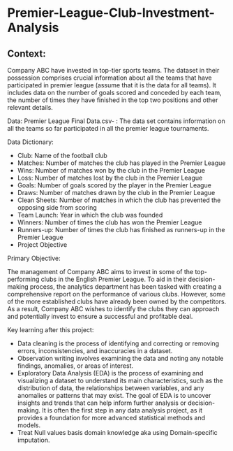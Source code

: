 # Premier-League-Club-Investment-Analysis

## Context:

Company ABC have invested in top-tier sports teams. The dataset in their possession comprises crucial information about all the teams that have participated in premier league (assume that it is the data for all teams). It includes data on the number of goals scored and conceded by each team, the number of times they have finished in the top two positions and other relevant details.

Data: Premier League Final Data.csv- : The data set contains information on all the teams so far participated in all the premier league tournaments.

Data Dictionary:

* Club: Name of the football club
* Matches: Number of matches the club has played in the Premier League
* Wins: Number of matches won by the club in the Premier League
* Loss: Number of matches lost by the club in the Premier League
* Goals: Number of goals scored by the player in the Premier League
* Draws: Number of matches drawn by the club in the Premier League
* Clean Sheets: Number of matches in which the club has prevented the opposing side from scoring
* Team Launch: Year in which the club was founded
* Winners: Number of times the club has won the Premier League
* Runners-up: Number of times the club has finished as runners-up in the Premier League
* Project Objective

Primary Objective:

The management of Company ABC aims to invest in some of the top-performing clubs in the English Premier League. To aid in their decision-making process, the analytics department has been tasked with creating a comprehensive report on the performance of various clubs. However, some of the more established clubs have already been owned by the competitors. As a result, Company ABC wishes to identify the clubs they can approach and potentially invest to ensure a successful and profitable deal.

Key learning after this project:

* Data cleaning is the process of identifying and correcting or removing errors, inconsistencies, and inaccuracies in a dataset.
* Observation writing involves examining the data and noting any notable findings, anomalies, or areas of interest.
* Exploratory Data Analysis (EDA) is the process of examining and visualizing a dataset to understand its main characteristics, such as the distribution of data, the relationships between variables, and any anomalies or patterns that may exist. The goal of EDA is to uncover insights and trends that can help inform further analysis or decision-making. It is often the first step in any data analysis project, as it provides a foundation for more advanced statistical methods and models.
* Treat Null values basis domain knowledge aka using Domain-specific imputation.
